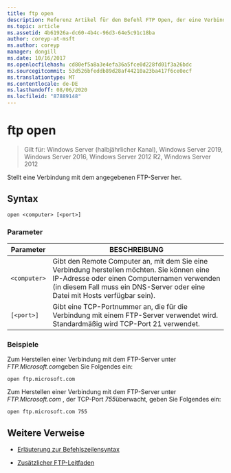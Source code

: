 ```yaml
---
title: ftp open
description: Referenz Artikel für den Befehl FTP Open, der eine Verbindung mit dem angegebenen FTP-Server herstellt.
ms.topic: article
ms.assetid: 4b61926a-dc60-4b4c-96d3-64e5c91c18ba
author: coreyp-at-msft
ms.author: coreyp
manager: dongill
ms.date: 10/16/2017
ms.openlocfilehash: cd80ef5a8a3e4efa36a5fce0d228fd01f3a26bdc
ms.sourcegitcommit: 53d526bfeddb89d28af44210a23ba417f6ce0ecf
ms.translationtype: MT
ms.contentlocale: de-DE
ms.lasthandoff: 08/06/2020
ms.locfileid: "87889148"
---
```

# <a name="ftp-open"></a>ftp open

> Gilt für: Windows Server (halbjährlicher Kanal), Windows Server 2019, Windows Server 2016, Windows Server 2012 R2, Windows Server 2012

Stellt eine Verbindung mit dem angegebenen FTP-Server her.

## <a name="syntax"></a>Syntax

```
open <computer> [<port>]
```

### <a name="parameters"></a>Parameter

| Parameter | BESCHREIBUNG |
| --------- | ----------- |
| `<computer>` | Gibt den Remote Computer an, mit dem Sie eine Verbindung herstellen möchten. Sie können eine IP-Adresse oder einen Computernamen verwenden (in diesem Fall muss ein DNS-Server oder eine Datei mit Hosts verfügbar sein). |
| `[<port>]` | Gibt eine TCP-Portnummer an, die für die Verbindung mit einem FTP-Server verwendet wird. Standardmäßig wird TCP-Port 21 verwendet. |

### <a name="examples"></a>Beispiele

Zum Herstellen einer Verbindung mit dem FTP-Server unter *FTP.Microsoft.com*geben Sie Folgendes ein:

```
open ftp.microsoft.com
```

Zum Herstellen einer Verbindung mit dem FTP-Server unter *FTP.Microsoft.com* , der TCP-Port *755*überwacht, geben Sie Folgendes ein:

```
open ftp.microsoft.com 755
```

## <a name="additional-references"></a>Weitere Verweise

- [Erläuterung zur Befehlszeilensyntax](command-line-syntax-key.md)

- [Zusätzlicher FTP-Leitfaden](/previous-versions/orphan-topics/ws.10/cc756013(v=ws.10))
